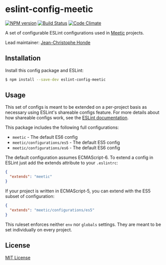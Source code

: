 # eslint-config-meetic

[![NPM version](http://img.shields.io/npm/v/eslint-config-meetic.svg)](https://www.npmjs.org/package/eslint-config-meetic)
[![Build Status](https://travis-ci.org/Meetic/eslint-config-meetic.svg?branch=master)](https://travis-ci.org/Meetic/eslint-config-meetic)
[![Code Climate](https://codeclimate.com/github/Meetic/eslint-config-meetic/badges/gpa.svg)](https://codeclimate.com/github/Meetic/eslint-config-meetic)

A set of configurable ESLint configurations used in [Meetic](https://github.com/Meetic) projects.

Lead maintainer: [Jean-Christophe Honde](https://github.com/jchonde)

## Installation

Install this config package and ESLint:

```bash
$ npm install --save-dev eslint-config-meetic
```

## Usage

This set of configs is meant to be extended on a per-project basis as necessary
using ESLint's shareable configs feature. For more details about how shareable configs work, see the [ESLint documentation](http://eslint.org/docs/developer-guide/shareable-configs).

This package includes the following full configurations:

- `meetic` - The default ES6 config
- `meetic/configurations/es5` - The default ES5 config
- `meetic/configurations/es6` - The default ES6 config

The default configuration assumes ECMAScript-6. To extend a config in ESLint just add the extends attribute to your `.eslintrc`:

```json
{
  "extends": "meetic"
}
```

If your project is written in ECMAScript-5, you can extend with the ES5 subset of configuration:

```json
{
  "extends": "meetic/configurations/es5"
}
```

This ruleset enforces neither `env` nor `globals` settings. They are meant to be set individually on every project.

## License

[MIT License](http://opensource.org/licenses/MIT)
